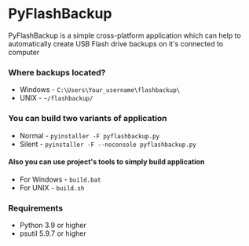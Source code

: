 # PyFlashBackup

PyFlashBackup is a simple cross-platform application which can help to automatically create USB Flash drive backups on
it's connected to computer

### Where backups located?
* Windows - `C:\Users\Your_username\flashbackup\`
* UNIX - `~/flashbackup/`

### You can build two variants of application
* Normal - `pyinstaller -F pyflashbackup.py`
* Silent - `pyinstaller -F --noconsole pyflashbackup.py`

#### Also you can use project's tools to simply build application
* For Windows - `build.bat`
* For UNIX - `build.sh`

### Requirements
* Python 3.9 or higher
* psutil 5.9.7 or higher